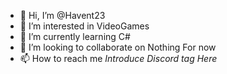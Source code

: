 - 👋 Hi, I’m @Havent23
- 👀 I’m interested in VideoGames
- 🌱 I’m currently learning C#
- 💞️ I’m looking to collaborate on Nothing For now
- 📫 How to reach me *Introduce Discord tag Here*

<!---
Havent23/Havent23 is a ✨ special ✨ repository because its `README.md` (this file) appears on your GitHub profile.
You can click the Preview link to take a look at your changes.
--->

